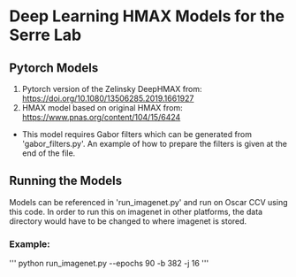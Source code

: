# Deep Learning HMAX Models for the Serre Lab

## Pytorch Models
1. Pytorch version of the Zelinsky DeepHMAX from: https://doi.org/10.1080/13506285.2019.1661927 
2. HMAX model based on original HMAX from: https://www.pnas.org/content/104/15/6424
- This model requires Gabor filters which can be generated from 'gabor_filters.py'. An example of how to prepare the filters is given at the end of the file. 

## Running the Models
Models can be referenced in 'run_imagenet.py' and run on Oscar CCV using this code. In order to run this on imagenet in other platforms, the data directory would have to be changed to where imagenet is stored. 

### Example:
'''
python run_imagenet.py --epochs 90 -b 382 -j 16
'''
